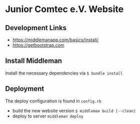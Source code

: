 # Junior Comtec e.V. Website

## Development Links
* https://middlemanapp.com/basics/install/
* https://getbootstrap.com


## Install Middleman

Install the necessary dependencies via ``$ bundle install``

## Deployment

The deploy configuration is found in ``config.rb``

* build the new website version ``$ middleman build [--clean]``
* deploy to server ``middleman deploy``
